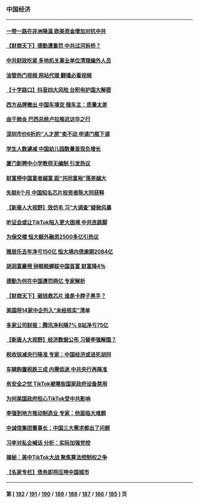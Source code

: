 ### 中国经济
---
#### [一带一路在非洲降温 欧美资金增加对抗中共](../../pages/ncid283/n13958585.md?03261645) 
#### [【财商天下】德勤遭重罚 中共过河拆桥？](../../pages/ncid283/n13958403.md?03261645) 
#### [中共财政吃紧 多地机关事业单位清理编外人员](../../pages/ncid283/n13958480.md?03261645) 
#### [油管热门视频 网站代理 翻墙必看视频](http://138.2.39.72:81/youtube.html?epic-marker?03261645)
#### [【十字路口】抖音四大风险 台积电护国大解密](../../pages/ncid283/n13958340.md?03261645) 
#### [西方品牌撤出 中国车填空 俄车主：质量太差](../../pages/ncid283/n13958380.md?03261645) 
#### [由于肺炎 巴西总统卢拉推迟访华之行](../../pages/ncid283/n13958414.md?03261645) 
#### [深圳市价6折的“人才房”卖不动 申请门槛下调](../../pages/ncid283/n13958231.md?03261645) 
#### [学生人数遽减 中国幼儿园数量首现负增长](../../pages/ncid283/n13958223.md?03261645) 
#### [厦门新聘中小学教师无编制 引发热议](../../pages/ncid283/n13958226.md?03261645) 
#### [财富榜中国富者越富 距“共同富裕”落差越大](../../pages/ncid283/n13957890.md?03261645) 
#### [失联8个月 中国知名芯片投资者陈大同获释](../../pages/ncid283/n13957871.md?03261645) 
#### [【新唐人大视野】效仿毛 习“大调查”疑掀风暴](../../pages/ncid283/n13957695.md?03261645) 
#### [听证会或让TikTok陷入更大困境 中共连跳脚](../../pages/ncid283/n13957571.md?03261645) 
#### [为保交楼 恒大额外融资2500多亿引热议](../../pages/ncid283/n13957468.md?03261645) 
#### [雅居乐去年净亏150亿 恒大境内债逾期2084亿](../../pages/ncid283/n13957133.md?03261645) 
#### [胡润富豪榜 钟睒睒蝉联中国首富 财富降4％](../../pages/ncid283/n13957396.md?03261645) 
#### [德勤为何在中国遭罚两亿 专家解析](../../pages/ncid283/n13957104.md?03261645) 
#### [【财商天下】砸钱救芯片 谁是卡脖子黑手？](../../pages/ncid283/n13957118.md?03261645) 
#### [美国将14家中企列入“未经核实”清单](../../pages/ncid283/n13956999.md?03261645) 
#### [多家公司财报：腾讯净利降7% B站净亏75亿](../../pages/ncid283/n13957121.md?03261645) 
#### [【新唐人大视野】经济数据公布 习替李强解围？](../../pages/ncid283/n13957008.md?03261645) 
#### [税收锐减央行降准 专家：中国经济或进死胡同](../../pages/ncid283/n13956804.md?03261645) 
#### [车辆购置税跌三成 内需低迷 中共央行再降准](../../pages/ncid283/n13957069.md?03261645) 
#### [有安全之忧 TikTok被哪些国家政府设备禁用](../../pages/ncid283/n13956948.md?03261645) 
#### [为何美国政府担心TikTok受中共影响](../../pages/ncid283/n13956931.md?03261645) 
#### [李强到地方推动制造业 专家：他面临大难题](../../pages/ncid283/n13956840.md?03261645) 
#### [中诚信集团董事长：中国三大需求都出了问题](../../pages/ncid283/n13956315.md?03261645) 
#### [习李对私企喊话 分析：实际加强党控](../../pages/ncid283/n13956045.md?03261645) 
#### [揭秘：美中TikTok大战 聚焦算法控制权之争](../../pages/ncid283/n13956048.md?03261645) 
#### [【名家专栏】债务即将压垮中国城市](../../pages/ncid283/n13953703.md?03261645) 

---
#### 第 [ [192](./192.md?03261645) / [191](./191.md?03261645) / [190](./190.md?03261645) / [189](./189.md?03261645) / [188](./188.md?03261645) / [187](./187.md?03261645) / [186](./186.md?03261645) / [185](./185.md?03261645) ] 页
